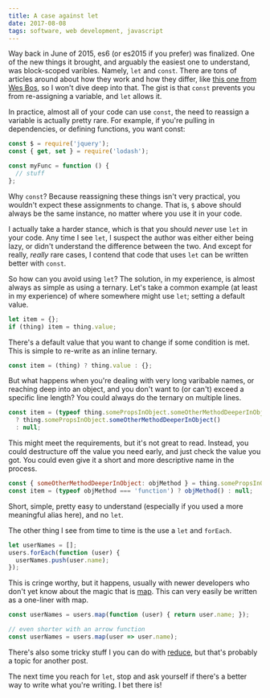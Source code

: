 ```yaml
---
title: A case against let
date: 2017-08-08
tags: software, web development, javascript
---
```


Way back in June of 2015, es6 (or es2015 if you prefer) was finalized. One of the new things it brought, and arguably the easiest one to understand, was block-scoped varibles. Namely, `let` and `const`. There are tons of articles around about how they work and how they differ, like [this one from Wes Bos](http://wesbos.com/let-vs-const/), so I won't dive deep into that. The gist is that `const` prevents you from re-assigning a variable, and `let` allows it.

In practice, almost all of your code can use `const`, the need to reassign a variable is actually pretty rare. For example, if you're pulling in dependencies, or defining functions, you want const:

```js
const $ = require('jquery');
const { get, set } = require('lodash');

const myFunc = function () { 
  // stuff
};
```

Why `const`? Because reassigning these things isn't very practical, you wouldn't expect these assignments to change. That is, `$` above should always be the same instance, no matter where you use it in your code.

I actually take a harder stance, which is that you should *never* use `let` in your code. Any time I see `let`, I suspect the author was either either being lazy, or didn't understand the difference between the two. And except for really, *really* rare cases, I contend that code that uses `let` can be written better with `const`. 

So how can you avoid using `let`? The solution, in my experience, is almost always as simple as using a ternary. Let's take a common example (at least in my experience) of where somewhere might use `let`; setting a default value.

```js
let item = {};
if (thing) item = thing.value;
```

There's a default value that you want to change if some condition is met. This is simple to re-write as an inline ternary.

```js
const item = (thing) ? thing.value : {};
```

But what happens when you're dealing with very long varibable names, or reaching deep into an object, and you don't want to (or can't) exceed a specific line length? You could always do the ternary on multiple lines. 

```js
const item = (typeof thing.somePropsInObject.someOtherMethodDeeperInObject === 'function') 
  ? thing.somePropsInObject.someOtherMethodDeeperInObject()
  : null;
```

This might meet the requirements, but it's not great to read. Instead, you could destructure off the value you need early, and just check the value you got. You could even give it a short and more descriptive name in the process.

```js
const { someOtherMethodDeeperInObject: objMethod } = thing.somePropsInObject;
const item = (typeof objMethod === 'function') ? objMethod() : null;
```

Short, simple, pretty easy to understand (especially if you used a more meaningful alias here), and no `let`. 

The other thing I see from time to time is the use a `let` and `forEach`.

```js
let userNames = [];
users.forEach(function (user) {
  userNames.push(user.name);
});
```

This is cringe worthy, but it happens, usually with newer developers who don't yet know about the magic that is [map](https://developer.mozilla.org/en-US/docs/Web/JavaScript/Reference/Global_Objects/Array/map). This can very easily be written as a one-liner with map.

```js
const userNames = users.map(function (user) { return user.name; });

// even shorter with an arrow function
const userNames = users.map(user => user.name);
```

There's also some tricky stuff I you can do with [reduce](https://developer.mozilla.org/en-US/docs/Web/JavaScript/Reference/Global_Objects/Array/reduce), but that's probably a topic for another post.

The next time you reach for `let`, stop and ask yourself if there's a better way to write what you're writing. I bet there is!